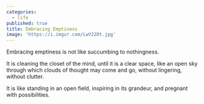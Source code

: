 ```yaml
---
categories:
  - life
published: true
title: Embracing Emptiness
image: 'https://i.imgur.com/LwV22Dt.jpg'
---
```

Embracing emptiness
is not like succumbing 
to nothingness.

It is cleaning the closet 
of the mind,
until it is a clear space,
like an open sky
through which clouds of thought
may come and go, 
without lingering,
without clutter.

It is like standing 
in an open field,
inspiring in its grandeur,
and pregnant 
with possibilities.

